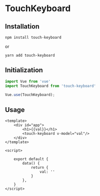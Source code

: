 # TouchKeyboard

## Installation
```
npm install touch-keyboard
```
or
```
yarn add touch-keyboard
```
## Initialization
```javascript
import Vue from 'vue'
import TouchKeyboard from 'touch-keyboard'

Vue.use(TouchKeyboard);
```
## Usage
```vue
<template>
    <div id="app">
        <h1>{{val}}</h1>
        <touch-keyboard v-model="val"/>
    </div>
</template>

<script>

    export default {
        data() {
            return {
                val: ''
            }
        },
    }
</script>
```
